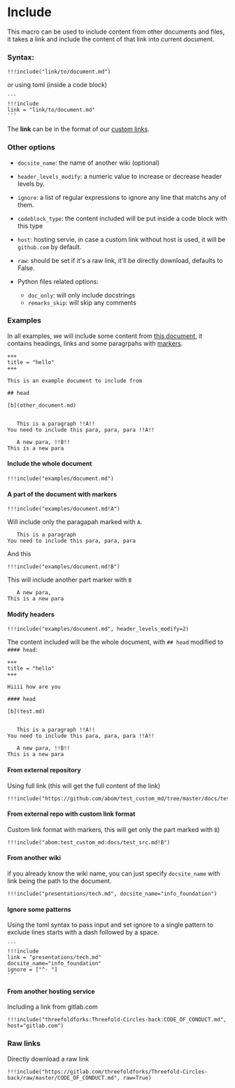 # Include

This macro can be used to include content from other documents and files, it takes a link and include the content of that link into current document.

### Syntax:

```
!!!include("link/to/document.md")
```

or using toml (inside a code block)

````
```
!!!include
link = "link/to/document.md"
```
````

The **link** can be in the format of our [custom links](../links.md).

### Other options
* `docsite_name`: the name of another wiki (optional)
* `header_levels_modify`: a numeric value to increase or decrease header levels by.
* `ignore`: a list of regular expressions to ignore any line that matchs any of them.
* `codeblock_type`: the content included will be put inside a code block with this type
* `host`: hosting servie, in case a custom link without host is used, it will be `github.com` by default.
* `raw`: should be set if it's a raw link, it'll be directly download, defaults to False.

* Python files related options:
    * `doc_only`: will only include docstrings
    * `remarks_skip`: will skip any comments


### Examples

In all examples, we will include some content from [this document](examples/document.md), it contains headings, links and some paragrpahs with [markers](../markers.md).

```
+++
title = "hello"
+++

This is an example document to include from

## head

[b](other_document.md)


   This is a paragraph !!A!!
You need to include this para, para, para !!A!!

   A new para, !!B!!
This is a new para
```


#### Include the whole document

```
!!!include("examples/document.md")
```


#### A part of the document with markers

```
!!!include("examples/document.md!A")
```

Will include only the paragapah marked with `A`.

```
   This is a paragraph
You need to include this para, para, para
```


And this

```
!!!include("examples/document.md!B")
```

This will include another part marker with `B`

```
   A new para,
This is a new para
```

#### Modify headers

```
!!!include("examples/document.md", header_levels_modify=2)
```

The content included will be the whole document, with `## head` modified to `#### head`:

```
+++
title = "hello"
+++

Hiiii how are you

#### head

[b](test.md)


   This is a paragraph !!A!!
You need to include this para, para, para !!A!!

   A new para, !!B!!
This is a new para
```

#### From external repository

Using full link (this will get the full content of the link)

```
!!!include("https://github.com/abom/test_custom_md/tree/master/docs/test_src.md")
```


#### From external repo with custom link format
Custom link format with markers, this will get only the part marked with `B`)

```
!!!include("abom:test_custom_md:docs/test_src.md!B")
```

#### From another wiki

if you already know the wiki name, you can just specify `docsite_name` with link being the path to the document.

```
!!!include("presentations/tech.md", docsite_name="info_foundation")
```

#### Ignore some patterns

Using the toml syntax to pass input and set ignore to a single pattern to exclude lines starts with a dash followed by a space.

````
```
!!!include
link = "presentations/tech.md"
docsite_name="info_foundation"
ignore = ["^- "]
```
````


#### From another hosting service

Including a link from gitlab.com

```
!!!include("threefoldforks:Threefold-Circles-back:CODE_OF_CONDUCT.md", host="gitlab.com")
```

### Raw links

Directly download a raw link

```
!!!include("https://gitlab.com/threefoldforks/Threefold-Circles-back/raw/master/CODE_OF_CONDUCT.md", raw=True)
```
